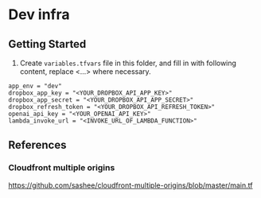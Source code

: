 # Dev infra

## Getting Started

1. Create `variables.tfvars` file in this folder, and fill in with following content, replace <...> where necessary.

```
app_env = "dev"
dropbox_app_key = "<YOUR_DROPBOX_API_APP_KEY>"
dropbox_app_secret = "<YOUR_DROPBOX_API_APP_SECRET>"
dropbox_refresh_token = "<YOUR_DROPBOX_API_REFRESH_TOKEN>"
openai_api_key = "<YOUR_OPENAI_API_KEY>"
lambda_invoke_url = "<INVOKE_URL_OF_LAMBDA_FUNCTION>"
```

## References

### Cloudfront multiple origins

https://github.com/sashee/cloudfront-multiple-origins/blob/master/main.tf
